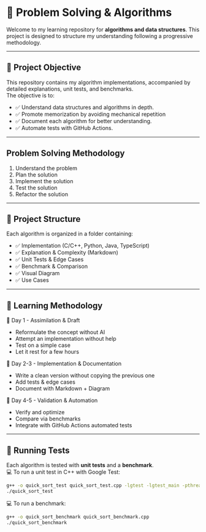 # 🚀 Problem Solving & Algorithms  

Welcome to my learning repository for **algorithms and data structures**. This project is designed to structure my understanding following a progressive methodology.

---

## 📌 Project Objective  

This repository contains my algorithm implementations, accompanied by detailed explanations, unit tests, and benchmarks.  
The objective is to:  
- ✅ Understand data structures and algorithms in depth.  
- ✅ Promote memorization by avoiding mechanical repetition
- ✅ Document each algorithm for better understanding.  
- ✅ Automate tests with GitHub Actions.  


---

## Problem Solving Methodology

1. Understand the problem
2. Plan the solution
3. Implement the solution
4. Test the solution
5. Refactor the solution


---

## 📂 Project Structure  

Each algorithm is organized in a folder containing:

- ✅ Implementation (C/C++, Python, Java, TypeScript)
- ✅ Explanation & Complexity (Markdown)
- ✅ Unit Tests & Edge Cases
- ✅ Benchmark & Comparison
- ✅ Visual Diagram
- ✅ Use Cases


---

## 📜 Learning Methodology  

🔹 Day 1 - Assimilation & Draft

- Reformulate the concept without AI
- Attempt an implementation without help
- Test on a simple case
- Let it rest for a few hours

🔹 Day 2-3 - Implementation & Documentation

- Write a clean version without copying the previous one
- Add tests & edge cases
- Document with Markdown + Diagram

🔹 Day 4-5 - Validation & Automation

- Verify and optimize
- Compare via benchmarks
- Integrate with GitHub Actions automated tests


---

## 🚀 Running Tests  

Each algorithm is tested with **unit tests** and a **benchmark**.  
💻 To run a unit test in C++ with Google Test:  

```sh
g++ -o quick_sort_test quick_sort_test.cpp -lgtest -lgtest_main -pthread
./quick_sort_test
```

💻 To run a benchmark:

```sh
g++ -o quick_sort_benchmark quick_sort_benchmark.cpp
./quick_sort_benchmark
```
